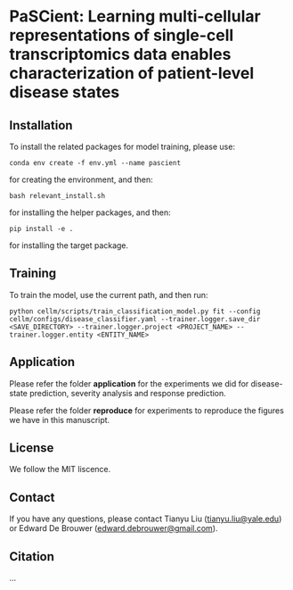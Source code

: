# PaSCient: Learning multi-cellular representations of single-cell transcriptomics data enables characterization of patient-level disease states



## Installation

To install the related packages for model training, please use:


```
conda env create -f env.yml --name pascient
```

for creating the environment, and then:

```
bash relevant_install.sh
```

for installing the helper packages, and then:

```
pip install -e .
```

for installing the target package.


## Training

To train the model, use the current path, and then run:

```
python cellm/scripts/train_classification_model.py fit --config cellm/configs/disease_classifier.yaml --trainer.logger.save_dir <SAVE_DIRECTORY> --trainer.logger.project <PROJECT_NAME> --trainer.logger.entity <ENTITY_NAME>
```

## Application

Please refer the folder **application** for the experiments we did for disease-state prediction, severity analysis and response prediction.

Please refer the folder **reproduce** for experiments to reproduce the figures we have in this manuscript.

## License

We follow the MIT liscence.

## Contact

If you have any questions, please contact Tianyu Liu (tianyu.liu@yale.edu) or Edward De Brouwer (edward.debrouwer@gmail.com).

## Citation

...
